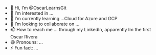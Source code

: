 - 👋 Hi, I’m @OscarLearnsGit
- 👀 I’m interested in ...
- 🌱 I’m currently learning ...Cloud for Azure and GCP
- 💞️ I’m looking to collaborate on ...
- 📫 How to reach me ... through my LinkedIn, apparently Im the first Oscar Rivera
- 😄 Pronouns: ...
- ⚡ Fun fact: ...

<!---
OscarLearnsGit/OscarLearnsGit is a ✨ special ✨ repository because its `README.md` (this file) appears on your GitHub profile.
You can click the Preview link to take a look at your changes.
--->
